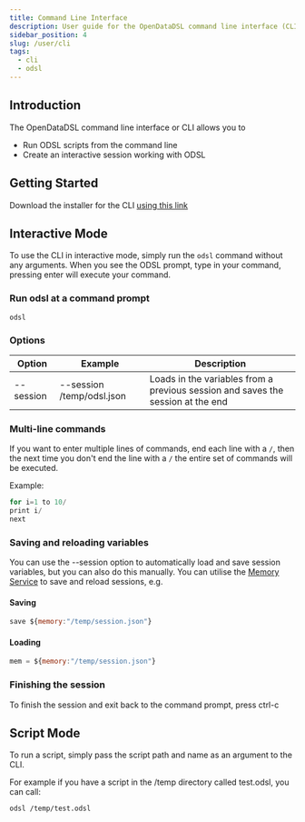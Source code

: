 ```yaml
---
title: Command Line Interface
description: User guide for the OpenDataDSL command line interface (CLI)
sidebar_position: 4
slug: /user/cli
tags:
  - cli
  - odsl
---
```

## Introduction
The OpenDataDSL command line interface or CLI allows you to
* Run ODSL scripts from the command line
* Create an interactive session working with ODSL

## Getting Started
Download the installer for the CLI [using this link](https://odslinstaller.z6.web.core.windows.net/cli/odsl.application)

## Interactive Mode
To use the CLI in interactive mode, simply run the `odsl` command without any arguments.
When you see the ODSL prompt, type in your command, pressing enter will execute your command.

### Run odsl at a command prompt
```
odsl
```

### Options

|Option|Example|Description|
|-|-|-|
|--session|--session /temp/odsl.json|Loads in the variables from a previous session and saves the session at the end|

### Multi-line commands
If you want to enter multiple lines of commands, end each line with a `/`, then the next time you don't end the line with a `/` the entire set of commands will be executed.

Example:
```js
for i=1 to 10/
print i/
next
```

### Saving and reloading variables
You can use the --session option to automatically load and save session variables, but you can also do this manually.
You can utilise the [Memory Service](/docs/odsl/service/memory) to save and reload sessions, e.g.

#### Saving
```js
save ${memory:"/temp/session.json"}
```

#### Loading
```js
mem = ${memory:"/temp/session.json"}
```

### Finishing the session
To finish the session and exit back to the command prompt, press ctrl-c

## Script Mode
To run a script, simply pass the script path and name as an argument to the CLI.

For example if you have a script in the /temp directory called test.odsl, you can call:

```
odsl /temp/test.odsl
```

